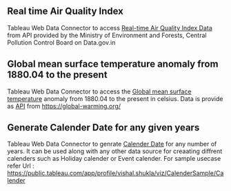 ## Real time Air Quality Index
Tableau Web Data Connector to access [Real-time Air Quality Index Data](https://vishalrshukla.github.io/Vishals-Web-Data-Connector/WDC_AQI.html) from API provided by the Ministry of Environment and Forests, Central Pollution Control Board on Data.gov.in 

## Global mean surface temperature anomaly from 1880.04 to the present
Tableau Web Data Connector to access the [Global mean surface temperature](https://vishalrshukla.github.io/Vishals-Web-Data-Connector/WDC_Emission.html) anomaly from 1880.04 to the present in celsius. Data is provide as [API](https://global-warming.org/api/temperature-api) from https://global-warming.org/

## Generate Calender Date for any given years
Tableau Web Data Connector to genrate [Calender Date](https://vishalrshukla.github.io/Vishals-Web-Data-Connector/GenrateCalender.html) for any number of years. It can be used along with any other data source for creaating diffrent calenders such as Holiday calender or Event calender. For sample usecase refer Url : https://public.tableau.com/app/profile/vishal.shukla/viz/CalenderSample/Calender
